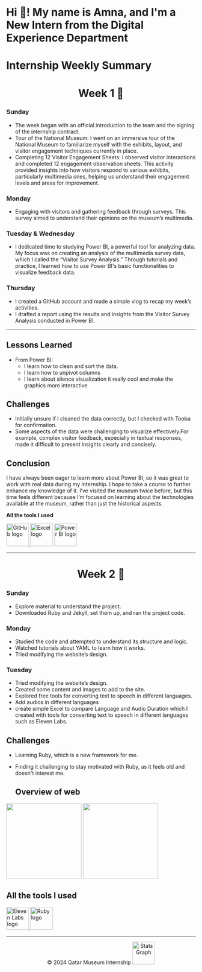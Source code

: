 # Hi 👋! My name is Amna, and I'm a New Intern from the Digital Experience Department

# Internship Weekly Summary

<h1 align="center">Week 1 🌸</h1>

### Sunday
-	The week began with an official introduction to the team and  the signing of the internship contract. 
-	Tour of the National Museum: I went on an immersive tour of the National Museum to familiarize myself with the exhibits, layout, and visitor engagement techniques currently in place.
-	Completing 12 Visitor Engagement Sheets: I observed visitor interactions and completed 12 engagement observation sheets. This activity provided insights into how visitors respond to various exhibits, particularly multimedia ones, helping us understand their engagement levels and areas for improvement.

### Monday
- Engaging with visitors and gathering feedback through surveys. This survey aimed to understand their opinions on the museum’s multimedia.

### Tuesday & Wednesday
- 	I dedicated time to studying Power BI, a powerful tool for analyzing data. My focus was on creating an analysis of the multimedia survey data, which I called the “Visitor Survey Analysis.” Through tutorials and practice, I learned how to use Power BI's basic functionalities to visualize feedback data.

### Thursday
- I created a GitHub account and made a simple vlog to recap my week’s activities.
-	I drafted a report using the results and insights from the Visitor Survey Analysis conducted in Power BI.

---

## Lessons Learned
- From Power BI:
  - I learn how to clean and sort the data.
  - I learn how to unpivot columns
  -  I learn about silence visualization it really cool and make the graphics more interactive


## Challenges
- 	Initially unsure if I cleaned the data correctly, but I checked with Tooba for confirmation.
- 	Some aspects of the data were challenging to visualize effectively.For example, complex visitor feedback, especially in textual responses, made it difficult to present insights clearly and concisely.

## Conclusion
I have always been eager to learn more about Power BI, so it was great to work with real data during my internship. I hope to take a course to further enhance my knowledge of it. I’ve visited the museum twice before, but this time feels different because I’m focused on learning about the technologies available at the museum, rather than just the historical aspects.

**All the tools I used**
<p align="left">
  <a href="https://github.com/your-username" target="_blank">
    <img src="https://cdn-icons-png.flaticon.com/512/25/25231.png" height="60" alt="GitHub logo" />
  </a>
  <img src="https://img.icons8.com/color/48/000000/microsoft-excel-2019.png" height="60" alt="Excel logo" />
  <img src="https://img.icons8.com/color/48/000000/power-bi.png" height="60" alt="Power BI logo" />
</p>

---
<h1 align="center">Week 2 🌺 </h1>

### Sunday
- Explore material to understand the project.
- Downloaded Ruby and Jekyll, set them up, and ran the project code.
### Monday
- Studied the code and attempted to understand its structure and logic.
- Watched tutorials about YAML to learn how it works.
- Tried modifying the website’s design.
### Tuesday 
- Tried modifying the website’s design.
- Created some content and images to add to the site.
- Explored free tools for converting text to speech in different languages.
- Add audios in different languages
- create simple Excel to compare Language and Audio Duration which I created with tools for converting text to speech in different languages such as Eleven Labs.
## Challenges
- Learning Ruby, which is a new framework for me.
- Finding it challenging to stay motivated with Ruby, as it feels old and doesn't interest me.
  
  ## Overview of web

<a target="_blank">
  <img src="https://github.com/user-attachments/assets/8848d810-156c-433d-9257-41d653b04195" height="200"  />
</a>
<a target="_blank">
  <img src="https://github.com/user-attachments/assets/b636cce9-245c-4216-85af-b3fd8c51a343" height="200"  />
</a>

## All the tools I used
<p align="left">
<!-- Eleven Labs logo -->
<a href="https://elevenlabs.io/" target="_blank">
  <img src="https://ubos.tech/wp-content/uploads/2024/01/ElevenLabs-Logo.png" height="60" alt="Eleven Labs logo" />
</a>
  
  <!-- Ruby logo -->
  <a href="https://www.ruby-lang.org/en/" target="_blank">
    <img src="https://upload.wikimedia.org/wikipedia/commons/7/73/Ruby_logo.svg" height="60" alt="Ruby logo" />
  </a>
</p>



----
<p align="center">
  &copy; 2024 Qatar Museum Internship
  <img src="https://www.qna.org.qa/en/News-Area/News/2024-08/07/qnacdn.azureedge.net/-/media/Project/QNA/QNAImages/2024-08/01/qna_mtahef_1_8_2024.jpg?h=630&la=en&w=840&modified=20240801180243" height="60" alt="Stats Graph" />
  <a href="https://github.com/your-username" target="_blank">
  </a>
</p>

